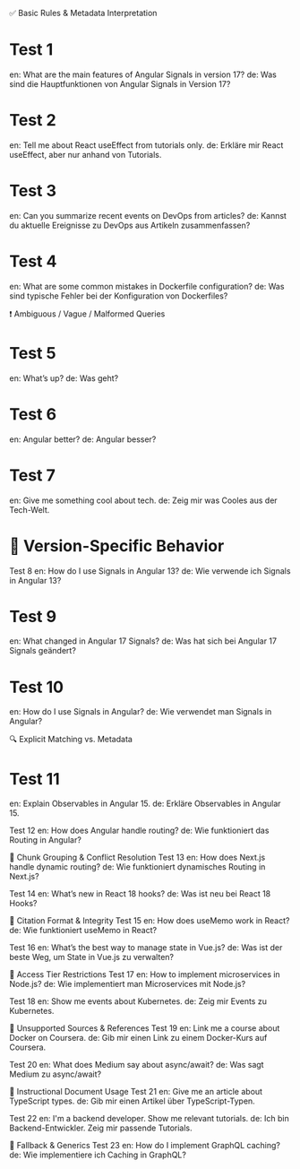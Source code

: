 ✅ Basic Rules & Metadata Interpretation
# Test 1
en: What are the main features of Angular Signals in version 17?
de: Was sind die Hauptfunktionen von Angular Signals in Version 17?

# Test 2
en: Tell me about React useEffect from tutorials only.
de: Erkläre mir React useEffect, aber nur anhand von Tutorials.

# Test 3
en: Can you summarize recent events on DevOps from articles?
de: Kannst du aktuelle Ereignisse zu DevOps aus Artikeln zusammenfassen?

# Test 4
en: What are some common mistakes in Dockerfile configuration?
de: Was sind typische Fehler bei der Konfiguration von Dockerfiles?

❗ Ambiguous / Vague / Malformed Queries
# Test 5
en: What’s up?
de: Was geht?

# Test 6
en: Angular better?
de: Angular besser?

# Test 7
en: Give me something cool about tech.
de: Zeig mir was Cooles aus der Tech-Welt.

# 🎯 Version-Specific Behavior
Test 8
en: How do I use Signals in Angular 13?
de: Wie verwende ich Signals in Angular 13?

# Test 9
en: What changed in Angular 17 Signals?
de: Was hat sich bei Angular 17 Signals geändert?

# Test 10
en: How do I use Signals in Angular?
de: Wie verwendet man Signals in Angular?

🔍 Explicit Matching vs. Metadata
# Test 11
en: Explain Observables in Angular 15.
de: Erkläre Observables in Angular 15.

Test 12
en: How does Angular handle routing?
de: Wie funktioniert das Routing in Angular?

🧩 Chunk Grouping & Conflict Resolution
Test 13
en: How does Next.js handle dynamic routing?
de: Wie funktioniert dynamisches Routing in Next.js?

Test 14
en: What’s new in React 18 hooks?
de: Was ist neu bei React 18 Hooks?

🔗 Citation Format & Integrity
Test 15
en: How does useMemo work in React?
de: Wie funktioniert useMemo in React?

Test 16
en: What’s the best way to manage state in Vue.js?
de: Was ist der beste Weg, um State in Vue.js zu verwalten?

🚫 Access Tier Restrictions
Test 17
en: How to implement microservices in Node.js?
de: Wie implementiert man Microservices mit Node.js?

Test 18
en: Show me events about Kubernetes.
de: Zeig mir Events zu Kubernetes.

📜 Unsupported Sources & References
Test 19
en: Link me a course about Docker on Coursera.
de: Gib mir einen Link zu einem Docker-Kurs auf Coursera.

Test 20
en: What does Medium say about async/await?
de: Was sagt Medium zu async/await?

🧠 Instructional Document Usage
Test 21
en: Give me an article about TypeScript types.
de: Gib mir einen Artikel über TypeScript-Typen.

Test 22
en: I'm a backend developer. Show me relevant tutorials.
de: Ich bin Backend-Entwickler. Zeig mir passende Tutorials.

🔄 Fallback & Generics
Test 23
en: How do I implement GraphQL caching?
de: Wie implementiere ich Caching in GraphQL?

